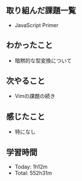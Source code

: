## 取り組んだ課題一覧
- JavaScript Primer
## わかったこと
- 暗黙的な型変換について
## 次やること
- Vimの課題の続き
## 感じたこと
- 特になし
## 学習時間
- Today: 1h12m
- Total: 552h31m
